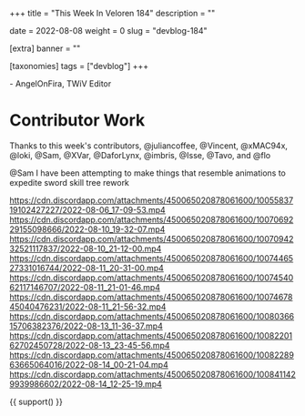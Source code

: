 +++
title = "This Week In Veloren 184"
description = ""

date = 2022-08-08
weight = 0
slug = "devblog-184"

[extra]
banner = ""

[taxonomies]
tags = ["devblog"]
+++



\- AngelOnFira, TWiV Editor

# Contributor Work

Thanks to this week's contributors, @juliancoffee, @Vincent, @xMAC94x, @loki,
@Sam, @XVar, @DaforLynx, @imbris, @Isse, @Tavo, and @flo

@Sam I have been attempting to make things that resemble animations to expedite sword skill tree rework

https://cdn.discordapp.com/attachments/450065020878061600/1005583719102427227/2022-08-06_17-09-53.mp4
https://cdn.discordapp.com/attachments/450065020878061600/1007069229155098666/2022-08-10_19-32-07.mp4
https://cdn.discordapp.com/attachments/450065020878061600/1007094232521117837/2022-08-10_21-12-00.mp4
https://cdn.discordapp.com/attachments/450065020878061600/1007446527331016744/2022-08-11_20-31-00.mp4
https://cdn.discordapp.com/attachments/450065020878061600/1007454062117146707/2022-08-11_21-01-46.mp4 
https://cdn.discordapp.com/attachments/450065020878061600/1007467845040476231/2022-08-11_21-56-32.mp4
https://cdn.discordapp.com/attachments/450065020878061600/1008036615706382376/2022-08-13_11-36-37.mp4
https://cdn.discordapp.com/attachments/450065020878061600/1008220162702450728/2022-08-13_23-45-56.mp4
https://cdn.discordapp.com/attachments/450065020878061600/1008228963665064016/2022-08-14_00-21-04.mp4
https://cdn.discordapp.com/attachments/450065020878061600/1008411429939986602/2022-08-14_12-25-19.mp4

{{ support() }}
